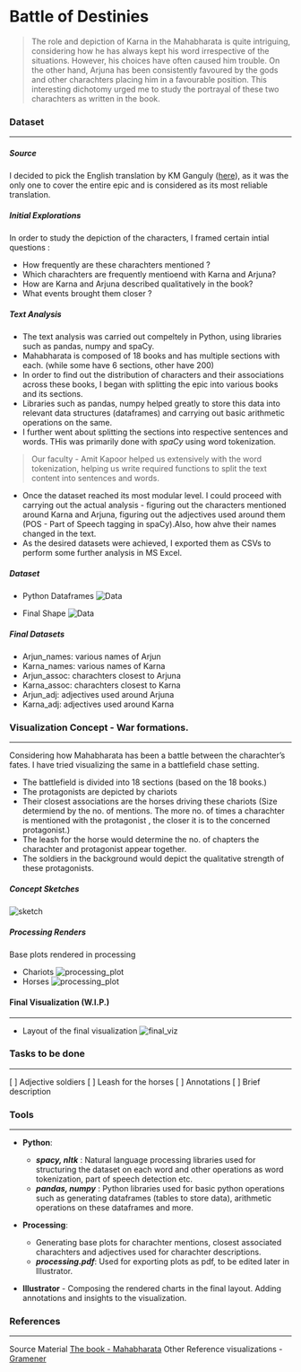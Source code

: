 # Battle of Destinies

> The role and depiction of Karna in the Mahabharata is quite intriguing, considering how he has always kept his word irrespective of the situations. However, his choices have often caused him trouble.
    On the other  hand, Arjuna has been consistently favoured by the gods and other charachters placing him in a favourable position.
    This interesting dichotomy urged me to study the portrayal of these two charachters as written in the book.

### Dataset 
---
##### Source
I decided to pick the English translation by KM Ganguly ([here](http://www.sacred-texts.com/hin/maha/index.html)), as it was the only one to cover the entire epic and is considered as its most reliable translation.

##### Initial Explorations
In order to study the depiction of the characters, I framed certain intial questions :
- How frequently are these charachters mentioned ?
- Which charachters are frequently mentioend with Karna and Arjuna? 
- How are Karna and Arjuna described qualitatively in the book?
- What events brought them closer ?

##### Text Analysis
- The text analysis was carried out compeltely in Python, using libraries such as  pandas, numpy and spaCy.
- Mahabharata is composed of 18 books and has multiple sections with each. (while some have 6 sections, other have 200)
- In order to find out the distribution of characters and their associations across these books, I began with splitting the epic into various books and its sections.
- Libraries such as pandas, numpy helped greatly to store this data into relevant data structures (dataframes) and carrying out basic arithmetic operations on the same.
- I further went about splitting the sections into respective sentences and words. THis was primarily done with *spaCy* using word tokenization.
> Our faculty - Amit Kapoor helped us extensively with the word tokenization, helping us write required functions to split the text content into sentences and words.
- Once the dataset reached its most modular level. I could proceed with carrying out the actual analysis - figuring out the characters mentioned around Karna and Arjuna, figuring out the adjectives used around them (POS - Part of Speech tagging in spaCy).Also, how ahve their names changed in the text.
- As the desired datasets were achieved, I exported them as CSVs to perform some further analysis in MS Excel.

##### Dataset
- Python Dataframes
![Data]()

- Final Shape
![Data](https://github.com/IllusionInk/Mahabharata/blob/master/assets/Final_Dataset.jpg)

##### Final Datasets
- Arjun_names: various names of Arjun
- Karna_names: various names of Karna
- Arjun_assoc: charachters closest to Arjuna
- Karna_assoc: charachters closest to Karna
- Arjun_adj: adjectives used around Arjuna
- Karna_adj: adjectives used around Karna


### Visualization Concept - War formations.
---
Considering how Mahabharata has been a battle between the charachter’s fates. I have tried visualizing the same in a battlefield chase setting.
 - The battlefield is divided into 18 sections (based on the 18 books.)
- The protagonists are depicted by chariots
- Their closest associations are the horses driving these chariots (Size determiend by the no. of mentions. The more no. of times a charachter is mentioned with the protagonist , the closer it is to the concerned protagonist.)
- The leash for the horse would determine the no. of chapters the charachter and protagonist appear together.
- The soldiers in the background would depict the qualitative strength of these protagonists.

##### Concept Sketches
![sketch](https://github.com/IllusionInk/Mahabharata/blob/master/art_renders/Sketches/skecthes.jpg)

##### Processing Renders
Base plots rendered in processing
- Chariots
![processing_plot](https://github.com/IllusionInk/Mahabharata/blob/master/art_renders/Processing_renders/char_chariots-02.jpg)
- Horses
![processing_plot](https://github.com/IllusionInk/Mahabharata/blob/master/art_renders/Processing_renders/maha_karna_horses-01.jpg)

#### Final Visualization (W.I.P.)
---
- Layout of the final visualization
![final_viz](https://github.com/IllusionInk/Mahabharata/blob/master/art_renders/Final%20Visualization.jpg)


### Tasks to be done
---
[ ] Adjective soldiers
[ ] Leash for the horses
[ ] Annotations
[ ] Brief description

### Tools 
---
- **Python**:
   - ***spacy, nltk*** : Natural language processing libraries used for structuring the dataset on each word and other operations as word tokenization, part of speech detection etc.
   - ***pandas, numpy*** : Python libraries used for basic python operations such as generating dataframes (tables to store data), arithmetic operations on these dataframes and more.

- **Processing**: 
   - Generating base plots for charachter mentions, closest associated charachters and adjectives used for charachter descriptions.
   - ***processing.pdf***: Used for exporting plots as pdf, to be edited later in Illustrator.

- **Illustrator** - Composing the rendered charts in the final layout. Adding annotations and insights to the visualization.

### References
---
Source Material [The book - Mahabharata](http://www.sacred-texts.com/hin/maha/index.htm)
Other Reference visualizations - [Gramener](https://gramener.com/mahabharatha/)

